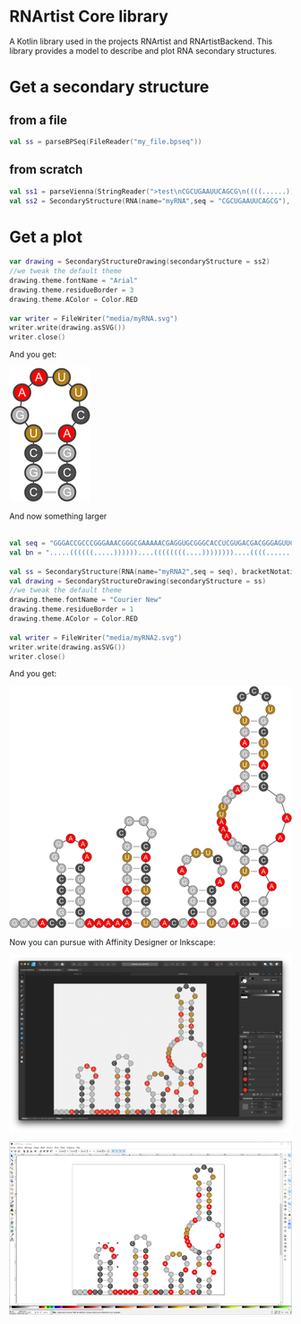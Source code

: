 RNArtist Core library
=====================

A Kotlin library used in the projects RNArtist and RNArtistBackend. This library provides a model to describe and plot RNA secondary structures.

# Get a secondary structure
## from a file
```kotlin
val ss = parseBPSeq(FileReader("my_file.bpseq"))
```
## from scratch
```kotlin
val ss1 = parseVienna(StringReader(">test\nCGCUGAAUUCAGCG\n((((......))))"))
val ss2 = SecondaryStructure(RNA(name="myRNA",seq = "CGCUGAAUUCAGCG"), bracketNotation = "((((......))))")
```

# Get a plot
```kotlin
var drawing = SecondaryStructureDrawing(secondaryStructure = ss2)
//we tweak the default theme
drawing.theme.fontName = "Arial"
drawing.theme.residueBorder = 3
drawing.theme.AColor = Color.RED

var writer = FileWriter("media/myRNA.svg")
writer.write(drawing.asSVG())
writer.close()
```
And you get:

![myRNA capture](media/myRNA.png)

And now something larger
```kotlin

val seq = "GGGACCGCCCGGGAAACGGGCGAAAAACGAGGUGCGGGCACCUCGUGACGACGGGAGUUCGACCGUGACGCAUGCGGAAAUUGGAGGUGAGUUCCCUGCUUACCGAAGCAAGCG"
val bn = ".....((((((.....))))))....((((((((....))))))))....((((........))))..(((.(((..........(((((((.....)))))))...))).)))"

val ss = SecondaryStructure(RNA(name="myRNA2",seq = seq), bracketNotation = bn)
val drawing = SecondaryStructureDrawing(secondaryStructure = ss)
//we tweak the default theme
drawing.theme.fontName = "Courier New"
drawing.theme.residueBorder = 1
drawing.theme.AColor = Color.RED

val writer = FileWriter("media/myRNA2.svg")
writer.write(drawing.asSVG())
writer.close()
```
And you get:

![myRNA2 capture](media/myRNA2.png)

Now you can pursue with Affinity Designer or Inkscape:

![Affinity Designer capture](media/AffinityDesigner.png)

![Inkscape capture](media/inkscape.png)